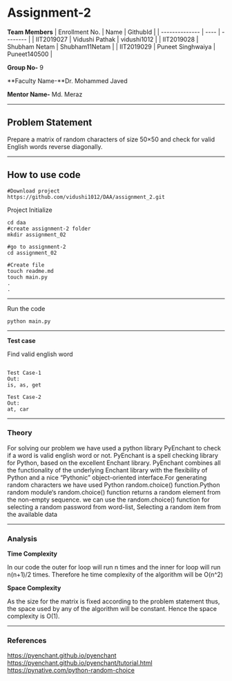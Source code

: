 # Assignment-2

**Team Members**
|   Enrollment No.  |   Name   | GithubId |
|   --------------  |   ----   | -------- |
|    IIT2019027  |   Vidushi Pathak | vidushi1012 |
|    IIT2019028  |   Shubham Netam | Shubham11Netam | 
|    IIT2019029 |   Puneet Singhwaiya | Puneet140500 |

**Group No-** 9

**Faculty Name-**Dr. Mohammed Javed

**Mentor Name-** Md. Meraz

---
## Problem Statement
Prepare a matrix of random characters of size 50×50 and check for valid English words reverse diagonally.

---
## How to use code

```
#Download project
https://github.com/vidushi1012/DAA/assignment_2.git
```
Project Initialize 
```
cd daa
#create assignment-2 folder
mkdir assignment_02

#go to assignment-2
cd assignment_02

#Create file
touch readme.md
touch main.py
.
.
```
---

Run the code
```
python main.py
```
---


**Test case**

Find valid english word
```

Test Case-1
Out:
is, as, get

Test Case-2
Out:
at, car
```

---

### Theory
For solving our problem we have used a python library PyEnchant to check if a word is valid english word or not. PyEnchant is a spell checking library for Python, based on the excellent Enchant library. PyEnchant combines all the functionality of the underlying Enchant library with the flexibility of Python and a nice “Pythonic” object-oriented interface.For generating random characters we have used Python random.choice() function.Python random module‘s random.choice() function returns a random element from the non-empty sequence. we can use the random.choice() function for selecting a random password from word-list, Selecting a random item from the available data

---

### Analysis

**Time Complexity**

In our code the outer for loop will
run n times and the inner for loop will run n(n+1)/2 times.
Therefore he time complexity of the algorithm will be O(n^2)


**Space Complexity**

As the size for the matrix is fixed according to the problem
statement thus, the space used by any of the algorithm will be
constant. Hence the space complexity is O(1).

---

### References

https://pyenchant.github.io/pyenchant</br>
https://pyenchant.github.io/pyenchant/tutorial.html</br>
https://pynative.com/python-random-choice
